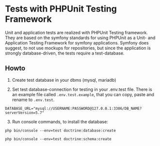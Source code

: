 # Tests with PHPUnit Testing Framework

Unit and application tests are realized with PHPUnit Testing framework. They are based on the symfony standards for using PHPUnit as a Unit- and Application Testing Framework for symfony applications. Symfony does suggest, to not use mockups for repositories, but since the application is strongly database-driven, the tests require a test-database.

## Howto

1. Create test database in your dbms (mysql, mariadb)

2. Set test database-connection for testing in your .env.test file. There is an example file called ```.env.test.example```, that you can copy, paste and rename to ```.env.test```.

```DATABASE_URL="mysql://USERNAME:PASSWORD@127.0.0.1:3306/DB_NAME?serverVersion=5.7"```

3. Run console commands, to install the database:

```
php bin/console --env=test doctrine:database:create

php bin/console --env=test doctrine:schema:create
```

